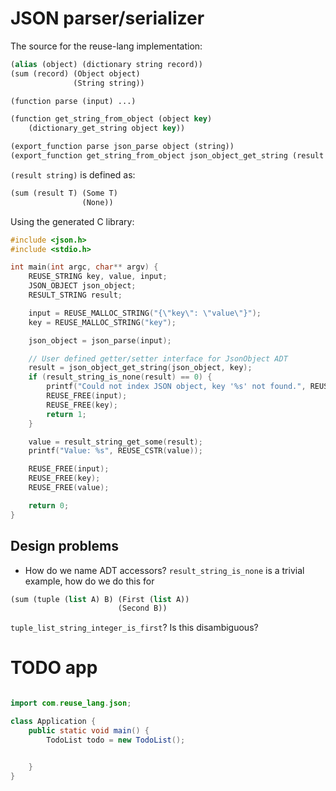 
# JSON parser/serializer

The source for the reuse-lang implementation:
```clojure
(alias (object) (dictionary string record))
(sum (record) (Object object)
              (String string))

(function parse (input) ...)

(function get_string_from_object (object key)
    (dictionary_get_string object key))

(export_function parse json_parse object (string))
(export_function get_string_from_object json_object_get_string (result string) (object string))
```

`(result string)` is defined as:

```clojure
(sum (result T) (Some T)
                (None))
```

Using the generated C library:
```c
#include <json.h>
#include <stdio.h>

int main(int argc, char** argv) {
    REUSE_STRING key, value, input;
    JSON_OBJECT json_object;
    RESULT_STRING result;

    input = REUSE_MALLOC_STRING("{\"key\": \"value\"}");
    key = REUSE_MALLOC_STRING("key");

    json_object = json_parse(input);

    // User defined getter/setter interface for JsonObject ADT
    result = json_object_get_string(json_object, key);
    if (result_string_is_none(result) == 0) {
        printf("Could not index JSON object, key '%s' not found.", REUSE_CSTR(key));
        REUSE_FREE(input);
        REUSE_FREE(key);
        return 1;
    }

    value = result_string_get_some(result);
    printf("Value: %s", REUSE_CSTR(value));

    REUSE_FREE(input);
    REUSE_FREE(key);
    REUSE_FREE(value);

    return 0;
}
```

## Design problems
- How do we name ADT accessors? `result_string_is_none` is a trivial example, how do we do this for

```clojure
(sum (tuple (list A) B) (First (list A))
                        (Second B))
```
`tuple_list_string_integer_is_first`? Is this disambiguous?


# TODO app
```java

import com.reuse_lang.json;

class Application {
    public static void main() {
        TodoList todo = new TodoList();


    }
}

```
